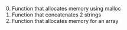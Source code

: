 0. Function that allocates memory using malloc
1. Function that concatenates 2 strings
2. Function that allocates memory for an array
